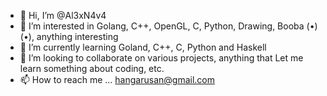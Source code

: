 - 👋 Hi, I’m @Al3xN4v4
- 👀 I’m interested in Golang, C++, OpenGL, C, Python, Drawing, Booba (•)(•), anything interesting
- 🌱 I’m currently learning Goland, C++, C, Python and Haskell
- 💞️ I’m looking to collaborate on various projects, anything that Let me learn something about coding, etc. 
- 📫 How to reach me ... hangarusan@gmail.com
